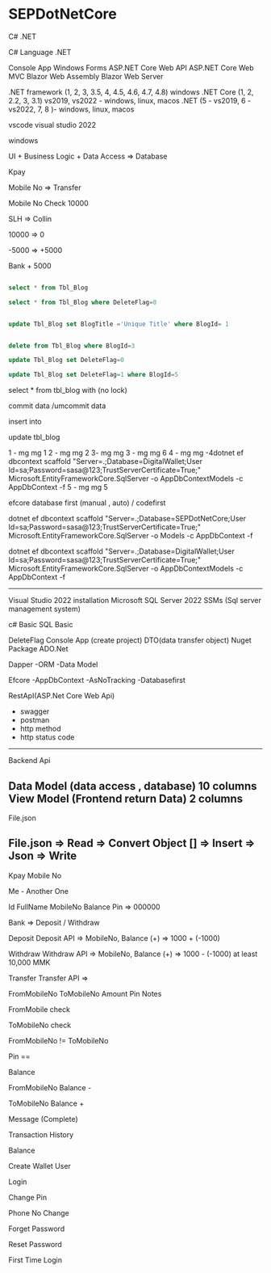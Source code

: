 # SEPDotNetCore

C# .NET

C# Language
.NET

Console App
Windows Forms
ASP.NET Core Web API
ASP.NET Core Web MVC
Blazor Web Assembly
Blazor Web Server

.NET framework (1, 2, 3, 3.5, 4, 4.5, 4.6, 4.7, 4.8) windows
.NET Core (1, 2, 2.2, 3, 3.1) vs2019, vs2022 - windows, linux, macos
.NET (5 - vs2019, 6 - vs2022, 7, 8 )- windows, linux, macos

vscode
visual studio 2022

windows

UI + Business Logic + Data Access => Database

Kpay

Mobile No => Transfer

Mobile No Check
10000

SLH => Collin

10000 => 0

-5000 => +5000

Bank + 5000

``` sql 

select * from Tbl_Blog 

select * from Tbl_Blog where DeleteFlag=0


update Tbl_Blog set BlogTitle ='Unique Title' where BlogId= 1


delete from Tbl_Blog where BlogId=3

update Tbl_Blog set DeleteFlag=0

update Tbl_Blog set DeleteFlag=1 where BlogId=5
```

select * from tbl_blog with (no lock)

commit data /umcommit data

insert into

update tbl_blog

1 -  mg mg 1
2 - mg mg 2
3- mg mg 3 - mg mg 6
4 - mg mg -4dotnet ef dbcontext scaffold "Server=.;Database=DigitalWallet;User Id=sa;Password=sasa@123;TrustServerCertificate=True;" Microsoft.EntityFrameworkCore.SqlServer -o AppDbContextModels -c AppDbContext -f
5 - mg mg 5

efcore database first (manual , auto) / codefirst


dotnet ef dbcontext scaffold "Server=.;Database=SEPDotNetCore;User Id=sa;Password=sasa@123;TrustServerCertificate=True;" Microsoft.EntityFrameworkCore.SqlServer -o Models -c AppDbContext -f


dotnet ef dbcontext scaffold "Server=.;Database=DigitalWallet;User Id=sa;Password=sasa@123;TrustServerCertificate=True;" Microsoft.EntityFrameworkCore.SqlServer -o AppDbContextModels -c AppDbContext -f

------------------------------------------------------------------------------------------------

Visual Studio 2022 installation
Microsoft SQL Server 2022
SSMs (Sql server management system)

c# Basic
SQL Basic

DeleteFlag
Console App (create project)
DTO(data transfer object)
Nuget Package
ADO.Net

Dapper
-ORM
-Data Model

Efcore
-AppDbContext
-AsNoTracking
-Databasefirst

RestApI(ASP.Net Core Web Api)
- swagger
- postman
- http method
- http status code


-------------------------------------------------------------

Backend Api

Data Model (data access , database) 10 columns 
View Model (Frontend return Data) 2 columns
---------------------------------------------------------------

File.json

File.json => Read => Convert Object [] => Insert => Json => Write
----------------------------------------------------------------------
Kpay
Mobile No

Me - Another One

Id FullName MobileNo Balance Pin => 000000

Bank => Deposit / Withdraw

Deposit
Deposit API => MobileNo, Balance (+) => 1000 + (-1000)

Withdraw
Withdraw API => MobileNo, Balance (+) => 1000 - (-1000) at least 10,000 MMK

Transfer
Transfer API =>

FromMobileNo ToMobileNo Amount Pin Notes

FromMobile check

ToMobileNo check

FromMobileNo != ToMobileNo

Pin ==

Balance

FromMobileNo Balance -

ToMobileNo Balance +

Message (Complete)

Transaction History

Balance

Create Wallet User

Login

Change Pin

Phone No Change

Forget Password

Reset Password

First Time Login